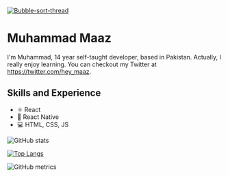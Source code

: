<a href="https://ibb.co/LSW6nnG"><img src="https://i.ibb.co/8Mp266h/Bubble-sort-thread.png" alt="Bubble-sort-thread" border="0"></a>

# Muhammad Maaz
I'm Muhammad, 14 year self-taught developer, based in Pakistan. Actually, I really enjoy learning. You can checkout my Twitter at https://twitter.com/hey_maaz.

## Skills and Experience
* ⚛ React
* 📱 React Native
* 💻 HTML, CSS, JS

![GitHub stats](https://github-readme-stats.vercel.app/api?username=maazshakeel&show_icons=true)  

[![Top Langs](https://github-readme-stats.vercel.app/api/top-langs/?username=maazshakeel)](https://github.com/anuraghazra/github-readme-stats)

![GitHub metrics](https://metrics.lecoq.io/maazshakeel)  
